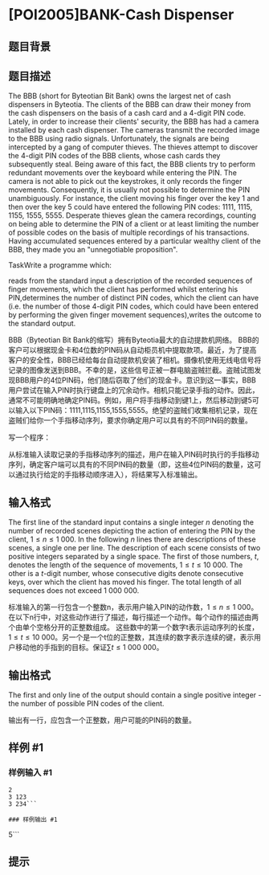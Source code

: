 # [POI2005]BANK-Cash Dispenser

## 题目背景



## 题目描述

The BBB (short for Byteotian Bit Bank) owns the largest net of cash dispensers in Byteotia. The clients of the BBB can draw their money from the cash dispensers on the basis of a cash card and a 4-digit PIN code. Lately, in order to increase their clients' security, the BBB has had a camera installed by each cash dispenser. The cameras transmit the recorded image to the BBB using radio signals. Unfortunately, the signals are being intercepted by a gang of computer thieves. The thieves attempt to discover the 4-digit PIN codes of the BBB clients, whose cash cards they subsequently steal. Being aware of this fact, the BBB clients try to perform redundant movements over the keyboard while entering the PIN. The camera is not able to pick out the keystrokes, it only records the finger movements. Consequently, it is usually not possible to determine the PIN unambiguously. For instance, the client moving his finger over the key 1 and then over the key 5 could have entered the following PIN codes: 1111, 1115, 1155, 1555, 5555. Desperate thieves glean the camera recordings, counting on being able to determine the PIN of a client or at least limiting the number of possible codes on the basis of multiple recordings of his transactions. Having accumulated sequences entered by a particular wealthy client of the BBB, they made you an "unnegotiable proposition".

TaskWrite a programme which:

reads from the standard input a description of the recorded sequences of finger movements, which the client has performed whilst entering his PIN,determines the number of distinct PIN codes, which the client can have (i.e. the number of those 4-digit PIN codes, which could have been entered by performing the given finger movement sequences),writes the outcome to the standard output.

BBB（Byteotian Bit Bank的缩写）拥有Byteotia最大的自动提款机网络。 BBB的客户可以根据现金卡和4位数的PIN码从自动柜员机中提取款项。最近，为了提高客户的安全性，BBB已经给每台自动提款机安装了相机。摄像机使用无线电信号将记录的图像发送到BBB。不幸的是，这些信号正被一群电脑盗贼拦截。盗贼试图发现BBB用户的4位PIN码，他们随后窃取了他们的现金卡。意识到这一事实，BBB用户尝试在输入PIN时执行键盘上的冗余动作。相机只能记录手指的动作。因此，通常不可能明确地确定PIN码。例如，用户将手指移动到键1上，然后移动到键5可以输入以下PIN码：1111,1115,1155,1555,5555。绝望的盗贼们收集相机记录，现在盗贼们给你一个手指移动序列，要求你确定用户可以具有的不同PIN码的数量。

写一个程序：

从标准输入读取记录的手指移动序列的描述，用户在输入PIN码时执行的手指移动序列，确定客户端可以具有的不同PIN码的数量（即，这些4位PIN码的数量，这可以通过执行给定的手指移动顺序进入），将结果写入标准输出。


## 输入格式

The first line of the standard input contains a single integer $n$ denoting the number of recorded scenes depicting the action of entering the PIN by the client, $1\le n\le 1\ 000$. In the following $n$ lines there are descriptions of these scenes, a single one per line. The description of each scene consists of two positive integers separated by a single space. The first of those numbers, $t$, denotes the length of the sequence of movements, $1\le t\le 10\ 000$. The other is a $t$-digit number, whose consecutive digits denote consecutive keys, over which the client has moved his finger. The total length of all sequences does not exceed $1\ 000\ 000$.

标准输入的第一行包含一个整数n，表示用户输入PIN的动作数，$1\le n\le 1\ 000$。 在以下n行中，对这些动作进行了描述，每行描述一个动作。每个动作的描述由两个由单个空格分开的正整数组成。 这些数中的第一个数字t表示运动序列的长度，$1\le t\le 10\ 000$。另一个是一个t位的正整数，其连续的数字表示连续的键，表示用户移动他的手指到的目标。保证$\sum t\le 1\ 000\ 000$。


## 输出格式

The first and only line of the output should contain a single positive integer - the number of possible PIN codes of the client.

输出有一行，应包含一个正整数，用户可能的PIN码的数量。


## 样例 #1

### 样例输入 #1
```
2
3 123
3 234```

### 样例输出 #1

```
5```

## 提示


